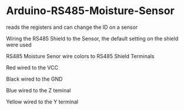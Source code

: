 # Arduino-RS485-Moisture-Sensor
reads the registers and can change the ID on a sensor

Wiring the RS485 Shield to the Sensor, the default setting on the shield were used

RS485 Moisture Senor wire colors to RS485 Shield Terminals

Red wired to the VCC

Black wired to the GND

Blue wired to the Z teminal

Yellow wired to the Y terminal
